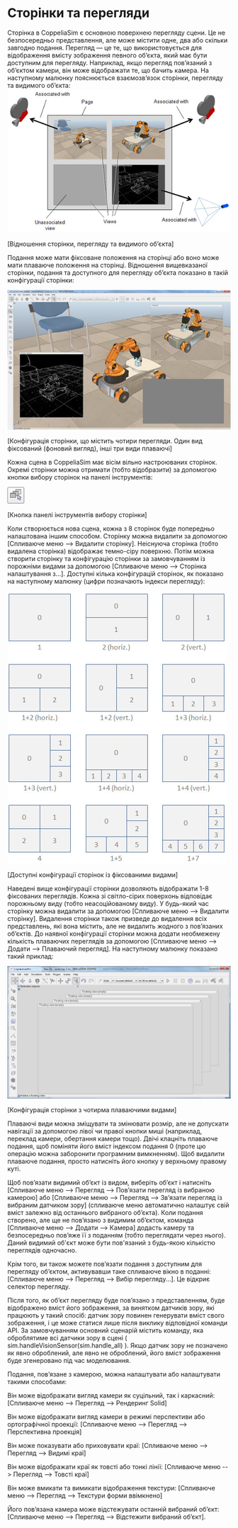 # Сторінки та перегляди #
Сторінка в CoppeliaSim є основною поверхнею перегляду сцени. Це не безпосередньо представлення, але може містити одне, два або скільки завгодно подання. Перегляд — це те, що використовується для відображення вмісту зображення певного об’єкта, який має бути доступним для перегляду. Наприклад, якщо перегляд пов’язаний з об’єктом камери, він може відображати те, що бачить камера. На наступному малюнку пояснюється взаємозв’язок сторінки, перегляду та видимого об’єкта:
![pagesAndViews1](pagesAndViews1.jpg)

[Відношення сторінки, перегляду та видимого об’єкта]

Подання може мати фіксоване положення на сторінці або воно може мати плаваюче положення на сторінці. Відношення вищевказаної сторінки, подання та доступного для перегляду об’єкта показано в такій конфігурації сторінки:

![pagesAndViews2](pagesAndViews2.jpg)

[Конфігурація сторінки, що містить чотири перегляди. Один вид фіксований (фоновий вигляд), інші три види плаваючі]

Кожна сцена в CoppeliaSim має вісім вільно настроюваних сторінок. Окремі сторінки можна отримати (тобто відобразити) за допомогою кнопки вибору сторінок на панелі інструментів:

![pages](pages.jpg)

[Кнопка панелі інструментів вибору сторінки]

Коли створюється нова сцена, кожна з 8 сторінок буде попередньо налаштована іншим способом. Сторінку можна видалити за допомогою [Спливаюче меню --> Видалити сторінку]. Неіснуюча сторінка (тобто видалена сторінка) відображає темно-сіру поверхню. Потім можна створити сторінку та конфігурацію сторінки за замовчуванням із порожніми видами за допомогою [Спливаюче меню --> Сторінка налаштування з...]. Доступні кілька конфігурацій сторінок, як показано на наступному малюнку (цифри позначають індекси перегляду):

![pageConfigs](pageConfigs.jpg)

[Доступні конфігурації сторінок із фіксованими видами]

Наведені вище конфігурації сторінки дозволяють відображати 1-8 фіксованих переглядів. Кожна зі світло-сірих поверхонь відповідає порожньому виду (тобто неасоційованому виду). У будь-який час сторінку можна видалити за допомогою [Спливаюче меню --> Видалити сторінку]. Видалення сторінки також призведе до видалення всіх представлень, які вона містить, але не видалить жодного з пов’язаних об’єктів. До наявної конфігурації сторінки можна додати необмежену кількість плаваючих переглядів за допомогою [Спливаюче меню --> Додати --> Плаваючий перегляд]. На наступному малюнку показано такий приклад:

![pagesAndViews3](pagesAndViews3.jpg)

[Конфігурація сторінки з чотирма плаваючими видами]

Плаваючі види можна зміщувати та змінювати розмір, але не допускати навігації за допомогою лівої чи правої кнопки миші (наприклад, переклад камери, обертання камери тощо). Двічі клацніть плаваюче подання, щоб поміняти його вміст індексом подання 0 (проте цю операцію можна заборонити програмним вимкненням). Щоб видалити плаваюче подання, просто натисніть його кнопку у верхньому правому куті.

Щоб пов’язати видимий об’єкт із видом, виберіть об’єкт і натисніть [Спливаюче меню --> Перегляд --> Пов’язати перегляд із вибраною камерою] або [Спливаюче меню --> Перегляд --> Зв’язати перегляд із вибраним датчиком зору] (спливаюче меню автоматично налаштує свій вміст залежно від останнього вибраного об’єкта). Коли подання створено, але ще не пов’язано з видимим об’єктом, команда [Спливаюче меню --> Додати --> Камера] додасть камеру та безпосередньо пов’яже її з поданням (тобто переглядати через нього). Даний видимий об'єкт може бути пов'язаний з будь-якою кількістю переглядів одночасно.

Крім того, ви також можете пов’язати подання з доступним для перегляду об’єктом, активувавши таке спливаюче вікно в поданні: [Спливаюче меню --> Перегляд --> Вибір перегляду...]. Це відкриє селектор перегляду.

Після того, як об’єкт перегляду буде пов’язано з представленням, буде відображено вміст його зображення, за винятком датчиків зору, які працюють у такий спосіб: датчик зору повинен генерувати вміст свого зображення, і це може статися лише після виклику відповідної команди API. За замовчуванням основний сценарій містить команду, яка оброблятиме всі датчики зору в сцені ( sim.handleVisionSensor(sim.handle_all) ). Якщо датчик зору не позначено як явно оброблений, але явно не оброблений, його вміст зображення буде згенеровано під час моделювання.

Подання, пов’язане з камерою, можна налаштувати або налаштувати такими способами:

Він може відображати вигляд камери як суцільний, так і каркасний: [Спливаюче меню --> Перегляд --> Рендеринг Solid]

Він може відображати вигляд камери в режимі перспективи або ортографічної проекції: [Спливаюче меню --> Перегляд --> Перспективна проекція]

Він може показувати або приховувати краї: [Спливаюче меню --> Перегляд --> Видимі краї]

Він може відображати краї як товсті або тонкі лінії: [Спливаюче меню --> Перегляд --> Товсті краї]

Він може вмикати та вимикати відображення текстури: [Спливаюче меню --> Перегляд --> Текстури форми ввімкнено]

Його пов’язана камера може відстежувати останній вибраний об’єкт: [Спливаюче меню --> Перегляд --> Відстежити вибраний об’єкт].
